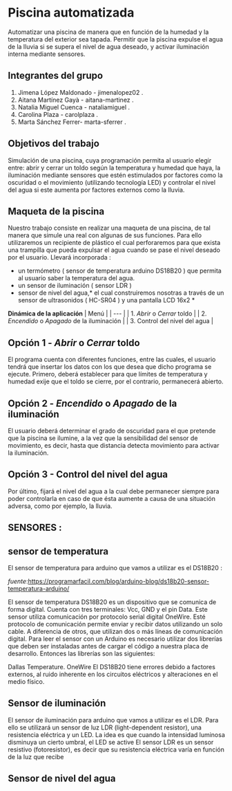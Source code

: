 # Piscina automatizada

Automatizar una piscina de manera que en función de la humedad y la temperatura del exterior sea tapada. Permitir que la piscina expulse el agua de la lluvia si se supera el nivel de agua deseado, y activar iluminación interna mediante sensores.

## Integrantes del grupo

 1. Jimena López Maldonado - jimenalopez02 .
 2. Aitana Martínez Gayà -  aitana-martinez .
 3. Natalia Miguel Cuenca -  nataliamiguel .
 4. Carolina Plaza -  carolplaza .
 5. Marta Sánchez Ferrer-  marta-sferrer .

## Objetivos del trabajo
Simulación de una piscina, cuya programación permita al usuario elegir entre: abrir y cerrar un toldo según la temperatura y humedad que haya, la iluminación mediante sensores que estén estimulados por factores como la oscuridad o el movimiento (utilizando tecnología LED) y controlar el nivel del agua si este aumenta por factores externos como la lluvia.
## Maqueta de la piscina
Nuestro trabajo consiste en realizar una maqueta de una piscina, de tal manera que simule una real con algunas de sus funciones.
Para ello utilizaremos un recipiente de plástico el cual perforaremos para que exista una trampilla que pueda expulsar el agua cuando se pase el nivel deseado por el usuario.
Llevará incorporada :
- un termómetro ( sensor de temperatura arduino  DS18B20 ) que permita al usuario saber la temperatura del agua.
- un sensor de iluminación ( sensor LDR )
- sensor de nivel del agua,* el cual construiremos nosotras a través de un sensor de ultrasonidos ( HC-SR04 ) y una pantalla LCD 16x2 *

**Dinámica de la aplicación**
| Menú |
| --- |
| 1. *Abrir* o *Cerrar* toldo  |
| 2. *Encendido* o *Apagado* de la iluminación |
| 3. Control del nivel del agua |

## Opción 1 - *Abrir* o *Cerrar* toldo
El programa cuenta con diferentes funciones, entre las cuales, el usuario tendrá que insertar los datos con los que desea que dicho programa se ejecute. 
Primero, deberá establecer para que límites de temperatura y humedad exije que el toldo se cierre, por el contrario, permanecerá abierto. 

## Opción 2 - *Encendido* o *Apagado* de la iluminación
El usuario deberá determinar el grado de oscuridad para el que pretende que la piscina se ilumine, a la vez que la sensibilidad del sensor de movimiento, es decir, hasta que distancia detecta movimiento para activar la iluminación. 

## Opción 3 - Control del nivel del agua
Por último, fijará el nivel del agua a la cual debe permanecer siempre para poder controlarla en caso de que ésta aumente a causa de una situación adversa, como por ejemplo, la lluvia. 
 
 
 
 
 
 
 
 
 ## SENSORES :
 ## sensor de temperatura
 El sensor de temperatura para arduino que vamos a utilizar es el DS18B20 :
 
*fuente*:https://programarfacil.com/blog/arduino-blog/ds18b20-sensor-temperatura-arduino/

El sensor de temperatura DS18B20 es un dispositivo que se comunica de forma digital. Cuenta con tres terminales: Vcc, GND y el pin Data. Este sensor utiliza comunicación por  protocolo serial digital OneWire. Esté protocolo de comunicación permite enviar y recibir datos utilizando un solo cable. A diferencia de otros, que utilizan dos o más líneas de comunicación digital. Para leer el sensor con un Arduino es necesario utilizar dos librerías que deben ser instaladas antes de cargar el código a nuestra placa de desarrollo. Entonces las librerías son las siguientes:

Dallas Temperature.
OneWire
El DS18B20 tiene errores debido a factores externos, al ruido inherente en los circuitos eléctricos y alteraciones en el medio físico.

## Sensor de iluminación
El sensor de iluminación para arduino que vamos a utilizar es el LDR.
Para ello se utilizará un sensor de luz LDR (light-dependent resistor), una resistencia eléctrica y un LED. La idea es que cuando la intensidad luminosa disminuya un cierto umbral, el LED se active
El sensor LDR es un sensor resistivo (fotoresistor), es decir que su resistencia eléctrica varía en función de la luz que recibe
 ## Sensor de nivel del agua
